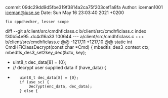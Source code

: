 commit 09dc29dd9d5fbe319f3814a2ca75f203cef1a8fa
Author: iceman1001 <iceman@iuse.se>
Date:   Sun May 16 23:03:40 2021 +0200

    fix cppchecker, lesser scope

diff --git a/client/src/cmdhficlass.c b/client/src/cmdhficlass.c
index f30b54e95..dc4d16a33 100644
--- a/client/src/cmdhficlass.c
+++ b/client/src/cmdhficlass.c
@@ -1217,11 +1217,10 @@ static int CmdHFiClassDecrypt(const char *Cmd) {
     mbedtls_des3_context ctx;
     mbedtls_des3_set2key_dec(&ctx, key);
 
-    uint8_t dec_data[8] = {0};
-
     // decrypt user supplied data
     if (have_data) {
 
+        uint8_t dec_data[8] = {0};
         if (use_sc) {
             Decrypt(enc_data, dec_data);
         } else {
